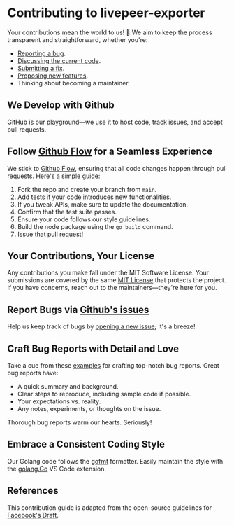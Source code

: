 # Contributing to livepeer-exporter

Your contributions mean the world to us! 🚀 We aim to keep the process transparent and straightforward, whether you're:

- [Reporting a bug](https://github.com/rickstaa/livepeer-exporter/issues).
- [Discussing the current code](https://github.com/rickstaa/livepeer-exporter/discussions).
- [Submitting a fix](https://github.com/rickstaa/livepeer-exporter/pulls).
- [Proposing new features](https://github.com/rickstaa/livepeer-exporter/issues).
- Thinking about becoming a maintainer.

## We Develop with Github

GitHub is our playground—we use it to host code, track issues, and accept pull requests.

## Follow [Github Flow](https://guides.github.com/introduction/flow/index.html) for a Seamless Experience

We stick to [Github Flow](https://docs.github.com/en/get-started/quickstart/github-flow), ensuring that all code changes happen through pull requests. Here's a simple guide:

1. Fork the repo and create your branch from `main`.
2. Add tests if your code introduces new functionalities.
3. If you tweak APIs, make sure to update the documentation.
4. Confirm that the test suite passes.
5. Ensure your code follows our style guidelines.
6. Build the node package using the `go build` command.
7. Issue that pull request!

## Your Contributions, Your License

Any contributions you make fall under the MIT Software License. Your submissions are covered by the same [MIT License](http://choosealicense.com/licenses/mit/) that protects the project. If you have concerns, reach out to the maintainers—they're here for you.

## Report Bugs via [Github's issues](https://github.com/rickstaa/livepeer-exporter/issues)

Help us keep track of bugs by [opening a new issue](https://github.com/rickstaa/livepeer-exporter/issues/new/choose); it's a breeze!

## Craft Bug Reports with Detail and Love

Take a cue from these [examples](http://stackoverflow.com/q/12488905/180626) for crafting top-notch bug reports. Great bug reports have:

- A quick summary and background.
- Clear steps to reproduce, including sample code if possible.
- Your expectations vs. reality.
- Any notes, experiments, or thoughts on the issue.

Thorough bug reports warm our hearts. Seriously!

## Embrace a Consistent Coding Style

Our Golang code follows the [gofmt](https://pkg.go.dev/cmd/gofmt) formatter. Easily maintain the style with the [golang.Go](https://marketplace.visualstudio.com/items?itemName=golang.Go) VS Code extension.

## References

This contribution guide is adapted from the open-source guidelines for [Facebook's Draft](https://github.com/facebook/draft-js/blob/a9316a723f9e918afde44dea68b5f9f39b7d9b00/CONTRIBUTING.md).

